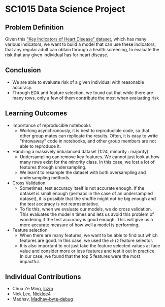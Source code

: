 # SC1015 Data Science Project

## Problem Definition

Given this ["Key Indicators of Heart Disease" dataset](https://www.kaggle.com/datasets/kamilpytlak/personal-key-indicators-of-heart-disease), which has many various indicators, we want to build a model that can use these indicators, that any regular adult can obtain through a health screening, to evaluate the risk that any given individual has for heart disease.

##

## Conclusion

- We are able to evaluate risk of a given individual with reasonable accuracy.
- Through EDA and feature selection, we found out that while there are many rows, only a few of them contribute the most when evaluating risk

## Learning Outcomes

- Importance of reproducible notebooks
  - Working asynchronously, it is best to reproducible code, so that other group mates can replicate the results. Often, it is easy to write "throwaway" code in notebooks, and other group members are not able to reproduce it.
- Handling a massively imbalanced dataset (1:24, minority : majority)
  - Undersampling can remove key features. We cannot just look at how many rows exist for the minority class. In this case, we lost a lot of features through undersampling.
  - We learnt to resample the dataset with both oversampling and undersampling methods.
- Cross Validation
  - Sometimes, test accuracy itself is not accurate enough. If the dataset is small enough (perhaps in the case of an undersampled dataset), it is possible that the shuffle might not be big enough and the test accuracy is not representative.
  - To fix this, when we evaluate our models, we do cross validation. This evaluates the model $n$ times and lets us avoid this problem of wondering if the test accuracy is good enough. This will give us a more accurate measure of how well a model is performing.
- Feature selection
  - When there are many features, we want to be able to find out which features are good. In this case, we used the `chi2` feature selector.
  - It is also important to not just take the feature selected values at face value and consider more or less features and test it out in practice. In our case, we found that the top 5 features were the most impactful.

## Individual Contributions

- Chua Ze Ming, [lczm](https://github.com/lczm)
- Nick Lee, [Nicklee4](https://github.com/Nicklee4)
- Madhav, [Madhav-byte-debug](https://github.com/Madhav-byte-debug)
